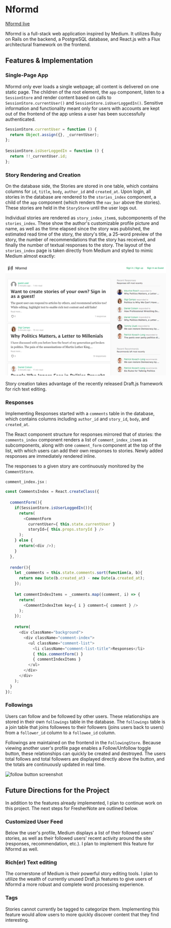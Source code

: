 # Nformd

[Nformd live][heroku]

[heroku]: http://nformd.herokuapp.com

Nformd is a full-stack web application inspired by Medium.  It utilizes Ruby on Rails on the backend, a PostgreSQL database, and React.js with a Flux architectural framework on the frontend.  

## Features & Implementation

### Single-Page App

Nformd only ever loads a single webpage; all content is delivered on one static page.  The children of the root element, the `app` component, listen to a `SessionStore` and render content based on calls to `SessionStore.currentUser()` and `SessionStore.isUserLoggedIn()`.  Sensitive information and functionality meant only for users with accounts are kept out of the frontend of the app unless a user has been successfully authenticated.

```javascript
SessionStore.currentUser = function () {
  return Object.assign({}, _currentUser);
};

SessionStore.isUserLoggedIn = function () {
  return !!_currentUser.id;
};
  ```

### Story Rendering and Creation

On the database side, the Stories are stored in one table, which contains columns for `id`, `title`, `body`, `author_id` and `created_at`.  Upon login, all stories in the database are rendered to the `stories_index` component, a child of the `app` component (which renders the `nav_bar` above the stories).  These stories are held in the `StoryStore` until the user logs out.  

Individual stories are rendered as `story_index_item`s, subcomponents of the `stories_index`. These show the author's customizable profile picture and name, as well as the time elapsed since the story was published, the estimated read time of the story, the story's title, a 25-word preview of the story, the number of recommendations that the story has received, and finally the number of textual responses to the story. The layout of the `stories_index` page is taken directly from Medium and styled to mimic Medium almost exactly:

![stories_index](./app/assets/images/stories_index.png)

Story creation takes advantage of the recently released Draft.js framework for rich text editing.

### Responses

Implementing Responses started with a `comments` table in the database, which contains columns including `author_id` and `story_id`, `body`, and `created_at`.

The React component structure for responses mirrored that of stories: the `comments_index` component renders a list of `comment_index_item`s as subcomponents, along with one `comment_form` component at the top of the list, with which users can add their own responses to stories. Newly added responses are immediately rendered inline.

The responses to a given story are continuously monitored by the `CommentStore`.

`comment_index.jsx` :
```javascript
const CommentsIndex = React.createClass({

  commentForm(){
    if(SessionStore.isUserLoggedIn()){
      return(
        <CommentForm
          currentUser={ this.state.currentUser }
          storyId={ this.props.storyId } />
      );
    } else {
      return(<div />);
    }
  },

  render(){
    let _comments = this.state.comments.sort(function(a, b){
      return new Date(b.created_at) - new Date(a.created_at);
    });

    let commentIndexItems = _comments.map((comment, i) => {
      return(
        <CommentIndexItem key={ i } comment={ comment } />
      );
    });

    return(
      <div className="background">
        <div className="comment-index">
          <ul className="comment-list">
            <li className="comment-list-title">Responses</li>
            { this.commentForm() }
            { commentIndexItems }
          </ul>
        </div>
      </div>
    );
  }
});
```

### Followings

Users can follow and be followed by other users. These relationships are stored in their own `followings` table in the database. The `followings` table is a join table that joins followees to their followers (joins users back to users) from a `follower_id` column to a `followee_id` column.

Followings are maintained on the frontend in the `FollowingStore`. Because viewing another user's profile page enables a Follow/Unfollow toggle button, these relationships can quickly be created and destroyed. The users total follows and total followers are displayed directly above the button, and the totals are continuously updated in real time.

![follow button screenshot](follow_button.png)

## Future Directions for the Project

In addition to the features already implemented, I plan to continue work on this project.  The next steps for FresherNote are outlined below.

### Customized User Feed

Below the user's profile, Medium displays a list of their followed users' stories, as well as their followed users' recent activity around the site (responses, recommendation, etc.). I plan to implement this feature for Nformd as well.

### Rich(er) Text editing

The cornerstone of Medium is their powerful story editing tools. I plan to utilize the wealth of currently unused Draft.js features to give users of Nformd a more robust and complete word processing experience.

### Tags

Stories cannot currently be tagged to categorize them. Implementing this feature would allow users to more quickly discover content that they find interesting.
